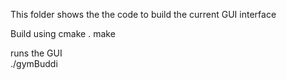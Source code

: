This folder shows the the code to build the current GUI interface

Build using 
cmake .
make

runs the GUI  
./gymBuddi
